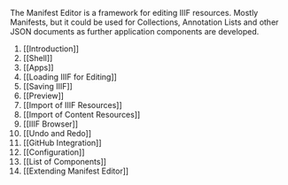 The Manifest Editor is a framework for editing IIIF resources. Mostly Manifests, but it could be used for Collections, Annotation Lists and other JSON documents as further application components are developed.

1. [[Introduction]]
1. [[Shell]]
1. [[Apps]]
1. [[Loading IIIF for Editing]]
1. [[Saving IIIF]]
1. [[Preview]]
1. [[Import of IIIF Resources]]
1. [[Import of Content Resources]]
1. [[IIIF Browser]]
1. [[Undo and Redo]]
1. [[GitHub Integration]]
1. [[Configuration]]
1. [[List of Components]]
1. [[Extending Manifest Editor]]